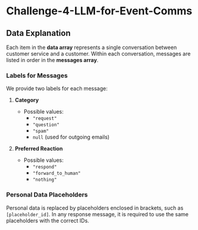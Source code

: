 # Challenge-4-LLM-for-Event-Comms

## Data Explanation

Each item in the **data array** represents a single conversation between customer service and a customer. Within each conversation, messages are listed in order in the **messages array**.

### Labels for Messages

We provide two labels for each message:

1. **Category**
   - Possible values:
     - `"request"`
     - `"question"`
     - `"spam"`
     - `null` (used for outgoing emails)

2. **Preferred Reaction**
   - Possible values:
     - `"respond"`
     - `"forward_to_human"`
     - `"nothing"`

### Personal Data Placeholders

Personal data is replaced by placeholders enclosed in brackets, such as `[placeholder_id]`. In any response message, it is required to use the same placeholders with the correct IDs.